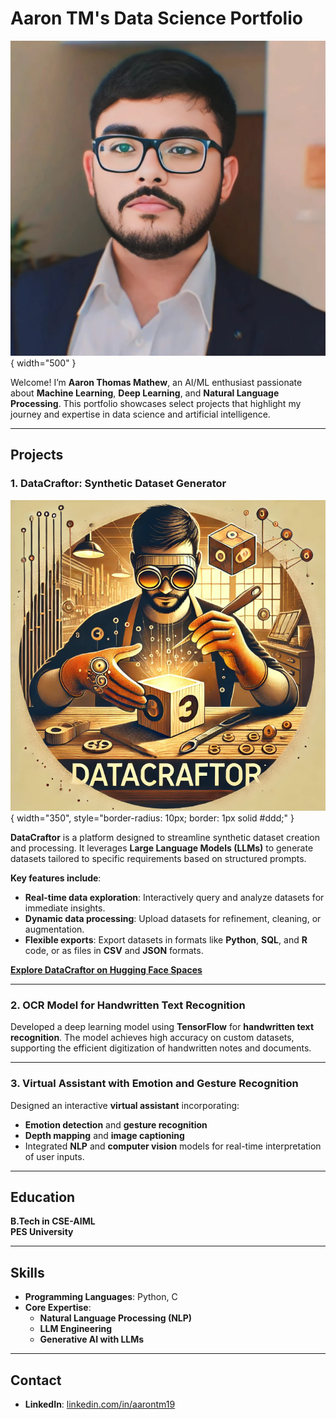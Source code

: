 # Aaron TM's Data Science Portfolio

![Profile Picture](imgs/gitpfp.jpeg){ width="500" }

Welcome! I’m **Aaron Thomas Mathew**, an AI/ML enthusiast passionate about **Machine Learning**, **Deep Learning**, and **Natural Language Processing**. This portfolio showcases select projects that highlight my journey and expertise in data science and artificial intelligence.

---

## Projects

### 1. **DataCraftor: Synthetic Dataset Generator**
![DataCraftor Logo](imgs/DataCraftorLogo.png){ width="350", style="border-radius: 10px; border: 1px solid #ddd;" }

**DataCraftor** is a platform designed to streamline synthetic dataset creation and processing. It leverages **Large Language Models (LLMs)** to generate datasets tailored to specific requirements based on structured prompts. 

**Key features include**:
- **Real-time data exploration**: Interactively query and analyze datasets for immediate insights.  
- **Dynamic data processing**: Upload datasets for refinement, cleaning, or augmentation.  
- **Flexible exports**: Export datasets in formats like **Python**, **SQL**, and **R** code, or as files in **CSV** and **JSON** formats.

**[Explore DataCraftor on Hugging Face Spaces](https://huggingface.co/spaces/aaronmat1905/DataCraftor)**

---

### 2. **OCR Model for Handwritten Text Recognition**
Developed a deep learning model using **TensorFlow** for **handwritten text recognition**. The model achieves high accuracy on custom datasets, supporting the efficient digitization of handwritten notes and documents.

---

### 3. **Virtual Assistant with Emotion and Gesture Recognition**
Designed an interactive **virtual assistant** incorporating:
- **Emotion detection** and **gesture recognition**  
- **Depth mapping** and **image captioning**  
- Integrated **NLP** and **computer vision** models for real-time interpretation of user inputs.  

---

## Education
**B.Tech in CSE-AIML**  
**PES University**

---

## Skills
- **Programming Languages**: Python, C  
- **Core Expertise**:  
  - **Natural Language Processing (NLP)**  
  - **LLM Engineering**  
  - **Generative AI with LLMs**

---

## Contact  
- **LinkedIn**: [linkedin.com/in/aarontm19](https://www.linkedin.com/in/aarontm19)
